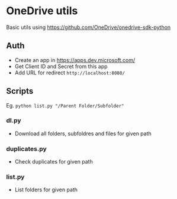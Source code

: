 # OneDrive utils

Basic utils using https://github.com/OneDrive/onedrive-sdk-python

## Auth

- Create an app in https://apps.dev.microsoft.com/
- Get Client ID and Secret from this app
- Add URL for redirect `http://localhost:8080/`

## Scripts

Eg. `python list.py "/Parent Folder/Subfolder"`

### dl.py <path>
- Download all folders, subfoldres and files for given path

### duplicates.py <path>
- Check duplicates for given path

### list.py <path>
- List folders for given path
